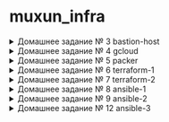 # muxun_infra
<details><summary>Домашнее задание № 3 bastion-host</summary><p>

---

Подключение к someinternalhost в одну команду с помощью ключа передачи терминала в ssh

`ssh -tA home@35.210.12.2 ssh 10.132.0.3`

---
Алиасы в ssh_config

Нужно использовать параметр ProxyCommand:
~/.ssh/config с использованием netcat 

```
Host bastion
        HostName 35.210.12.2
        User home

Host someinternalhost
        ProxyCommand ssh bastion nc -q0 10.132.0.3 22

```

~/.ssh/config с использованием ключа -W

```
Host bastion
        HostName 35.210.12.2
        User home

Host someinternalhost
        ProxyCommand ssh -A bastion -W 10.132.0.3:22
```

---

Конфигурация подключения


```
bastion_IP = 35.210.12.2
someinternalhost_IP = 10.132.0.3
```

</p></details>



<details><summary>Домашнее задание № 4 gcloud</summary><p>

создан инстанс из gcloud <br> 
установлены ruby и mongodb <br>
задеплоено реддит прриложение <br>


```
testapp_IP = 34.76.222.110
testapp_port = 9292
```
создание нового инстанса с 
параметром стартап-скрипта 

```
gcloud compute instances create reddit-app \
--boot-disk-size=10GB \
--image-family ubuntu-1604-lts \
--image-project=ubuntu-os-cloud \
--machine-type=g1-small \
--tags puma-server \
--restart-on-failure \
----metadata-from-file startup-script=startup_script.sh

```


создание правила фаерволла для рандомного порта 8080(вместо 9292)

```
gcloud compute firewall-rules create another-default-puma-server \
 --network default  \
 --action allow  \
--direction ingress \
--rules tcp:8080  \
--source-ranges=0.0.0.0/0 \ 
--priority 1000  \
--target-tags puma-server
```


</p></details>

<details><summary>Домашнее задание № 5 packer</summary><p>
Packer - создание образов VM для различных провайдеров<br>

* установлен packer

```
cd ~
wget https://releases.hashicorp.com/packer/1.3.3/packer_1.3.3_linux_amd64.zip
unzip packer_1.3.3_linux_amd64.zip
sudo mv packer /usr/lib
rm packer_1.3.3_linux_amd64.zip

```

* произведена авторизация для аутентификации packer и terraform в GCP

```
gcloud auth application-default login

```

* создан шаблон для packer

```

 "builders": [
 {
 "type": "googlecompute",
 "project_id": "infra-226-212",
 "image_name": "reddit-base-{{timestamp}}",
 "image_family": "reddit-base",
 "source_image_family": "ubuntu-1604-lts",
 "zone": "europe-west1-b",
 "ssh_username": "appuser",
 "machine_type": "f1-micro"
 }
 ],
 "provisioners": [
 {
 "type": "shell",
 "script": "script/install_ruby.sh",
 "execute_command": "sudo {{.Path}}"
 },
 {
 "type": "shell",
 "script": "script/install_mongodb.sh",
 "execute_command": "sudo {{.Path}}"
 }
 ]
}

```

* на основе шаблона создан образ ubuntu1604 с предустановленными ruby и mongodb
* на основе образа создан инстанс и задеплоено приложение puma-server
* добавлено правило фаерволла для доступа к порту приложения 9292 инстанса reddit-app

* в шаблон добавлены параметры пользователя: обязательные для указания и указанные в самом шаблоне

```
{
   "variables": [
        {
        "project_id": null,
        "source_image_family": null,
        "machine_type": "f1-micro"
        }
        ],




  "builders": [
        {
        "type": "googlecompute",
        "project_id": "{{user `project_id`}}",
        "image_name": "reddit-base-{{timestamp}}",
        "image_family": "reddit-base",
        "source_image_family": "{{user `source_image_family`}}",
        "zone": "europe-west1-b",
        "ssh_username": "muxund",
        "machine_type": "{{user `machine_type`}}"
        }
        ],

 "provisioners": [
        {
        "type": "shell",
        "script": "script/install_ruby.sh",
        "execute_command": "sudo {{.Path}}"
        },

        {
        "type": "shell",
        "script": "script/install_mongodb.sh",
        "execute_command": "sudo {{.Path}}"
        }

        ]
}

```
*  созданы файлы переменных variables.json и variables.json.example с содержанием:

```
{

"project_id": "infra-226212",
"source_image_family": "ubuntu-1604-lts"

}

```

эти перменные будут вставляться в шаблон при создании образа с помощью команды:

```
packer build -var-file=variables.json ubuntu16.json
```

* добавлены параметры builder для GCP:
	- описание образа
	- размер и тип диска
	- название сети
	- теги

```
{
   "variables": 
	{
	"project_id": null,
	"source_image_family": null,
	"machine_type": "f1-micro",
	"image_description": "standart puma server on ubuntu",
	"disk_size": "10",
	"disk_type": "pd-standart",
	"network": "default",
	"tags": "reddit-app,http-server,https-server"
	}
	,




  "builders": [
	{
	"type": "googlecompute",
	"project_id": "{{user `project_id`}}",
	"image_name": "reddit-base-{{timestamp}}",
	"image_family": "reddit-base",
	"source_image_family": "{{user `source_image_family`}}",
	"zone": "europe-west1-b",
	"ssh_username": "muxund",
	"machine_type": "{{user `machine_type`}}",
	"image_description": "{{user `image_description`}}",
	"disk_size": "{{user `disk_size`}}",
	"disk_type": "{{user `disk_type`}}",
	"network": "{{user `network`}}",
	"tags": "{{user `tags`}}"

	}
	],

 "provisioners": [
	{
	"type": "shell",
	"script": "script/install_ruby.sh",
	"execute_command": "sudo {{.Path}}"
	},

	{
	"type": "shell",
	"script": "script/install_mongodb.sh",
	"execute_command": "sudo {{.Path}}"
	}

	]
}
```



</p></details>


<details><summary>Домашнее задание № 6 terraform-1</summary><p>

* установлен terraform

```
    wget https://releases.hashicorp.com/terraform/0.11.11/terraform_0.11.11_linux_amd64.zip \ 
    && unzip terraform_0.11.11_linux_amd64.zip \
    && sudo mv terraform /usr/bin \
    && terraform --version
```

* установен  и проинициализирован провайде в файле main.tf

```
    13:53 $ terraform init
    
    Initializing provider plugins...
    - Checking for available provider plugins on https://releases.hashicorp.com...
    - Downloading plugin for provider "google" (1.4.0)...
    
    Terraform has been successfully initialized!
    
    You may now begin working with Terraform. Try running "terraform plan" to see
    any changes that are required for your infrastructure. All Terraform commands
    should now work.
    
    If you ever set or change modules or backend configuration for Terraform,
    rerun this command to reinitialize your working directory. If you forget, other
```

* определил в файле main.tf ресурс для создания VM

```
    provider "google" {
            version = "1.4.0"
            project = "infra-226212"
            region = "europe-west1"
    }
    
    resource "google_compute_instance" "app" {
            name            = "reddit-app"
            machine_type    = "g1-small"
            zone            = "europe-west1-b"
            #определение загрузочного диска
            boot_disk {
                    initialize_params {
                            image = "reddit-base-1547821025"
                    }
            }
            #определение сетевого интерфейса
            network_interface {
                    # сеть , к которой присоеденить интерфейс
                    network = "default"
                    # использовать ephimeral IP для доступа в интернет
                    access_config {}
            }
    
    }
```

* перед установкой изменений проверим корректность конфиурации

 
```
    15:10 $ terraform plan
    Refreshing Terraform state in-memory prior to plan...
    The refreshed state will be used to calculate this plan, but will not be
    persisted to local or remote state storage.
    
    
    ------------------------------------------------------------------------
    
    An execution plan has been generated and is shown below.
    Resource actions are indicated with the following symbols:
      + create
    
    Terraform will perform the following actions:
    
      + google_compute_instance.app
          id:                                                  <computed>
          boot_disk.#:                                         "1"
          boot_disk.0.auto_delete:                             "true"
          boot_disk.0.device_name:                             <computed>
          boot_disk.0.disk_encryption_key_sha256:              <computed>
          boot_disk.0.initialize_params.#:                     "1"
          boot_disk.0.initialize_params.0.image:               "reddit-base-1547821025"
          can_ip_forward:                                      "false"
          cpu_platform:                                        <computed>
          create_timeout:                                      "4"
          instance_id:                                         <computed>
          label_fingerprint:                                   <computed>
          machine_type:                                        "g1-small"
          metadata_fingerprint:                                <computed>
          name:                                                "reddit-app"
          network_interface.#:                                 "1"
          network_interface.0.access_config.#:                 "1"
          network_interface.0.access_config.0.assigned_nat_ip: <computed>
          network_interface.0.access_config.0.nat_ip:          <computed>
          network_interface.0.address:                         <computed>
          network_interface.0.name:                            <computed>
          network_interface.0.network:                         "default"
          network_interface.0.network_ip:                      <computed>
          network_interface.0.subnetwork_project:              <computed>
          project:                                             <computed>
          scheduling.#:                                        <computed>
          self_link:                                           <computed>
          tags_fingerprint:                                    <computed>
          zone:                                                "europe-west1-b"
    
    
    Plan: 1 to add, 0 to change, 0 to destroy.
    
    ------------------------------------------------------------------------
    
    Note: You didn't specify an "-out" parameter to save this plan, so Terraform
    can't guarantee that exactly these actions will be performed if
    "terraform apply" is subsequently run.
```
* создана инфраструктура 
```
    15:25 $ terraform apply 
    
    An execution plan has been generated and is shown below.
    Resource actions are indicated with the following symbols:
      + create
    
    Terraform will perform the following actions:
    
      + google_compute_instance.app
          id:                                                  <computed>
          boot_disk.#:                                         "1"
          boot_disk.0.auto_delete:                             "true"
          boot_disk.0.device_name:                             <computed>
          boot_disk.0.disk_encryption_key_sha256:              <computed>
          boot_disk.0.initialize_params.#:                     "1"
          boot_disk.0.initialize_params.0.image:               "reddit-base-1547821025"
          can_ip_forward:                                      "false"
          cpu_platform:                                        <computed>
          create_timeout:                                      "4"
          instance_id:                                         <computed>
          label_fingerprint:                                   <computed>
          machine_type:                                        "g1-small"
          metadata_fingerprint:                                <computed>
          name:                                                "reddit-app"
          network_interface.#:                                 "1"
          network_interface.0.access_config.#:                 "1"
          network_interface.0.access_config.0.assigned_nat_ip: <computed>
          network_interface.0.access_config.0.nat_ip:          <computed>
          network_interface.0.address:                         <computed>
          network_interface.0.name:                            <computed>
          network_interface.0.network:                         "default"
          network_interface.0.network_ip:                      <computed>
          network_interface.0.subnetwork_project:              <computed>
          project:                                             <computed>
          scheduling.#:                                        <computed>
          self_link:                                           <computed>
          tags_fingerprint:                                    <computed>
          zone:                                                "europe-west1-b"
    
    
    Plan: 1 to add, 0 to change, 0 to destroy.
    
    Do you want to perform these actions?
      Terraform will perform the actions described above.
      Only 'yes' will be accepted to approve.
    
      Enter a value: yes
    
    google_compute_instance.app: Creating...
      boot_disk.#:                                         "" => "1"
      boot_disk.0.auto_delete:                             "" => "true"
      boot_disk.0.device_name:                             "" => "<computed>"
      boot_disk.0.disk_encryption_key_sha256:              "" => "<computed>"
      boot_disk.0.initialize_params.#:                     "" => "1"
      boot_disk.0.initialize_params.0.image:               "" => "reddit-base-1547821025"
      can_ip_forward:                                      "" => "false"
      cpu_platform:                                        "" => "<computed>"
      create_timeout:                                      "" => "4"
      instance_id:                                         "" => "<computed>"
      label_fingerprint:                                   "" => "<computed>"
      machine_type:                                        "" => "g1-small"
      metadata_fingerprint:                                "" => "<computed>"
      name:                                                "" => "reddit-app"
      network_interface.#:                                 "" => "1"
      network_interface.0.access_config.#:                 "" => "1"
      network_interface.0.access_config.0.assigned_nat_ip: "" => "<computed>"
      network_interface.0.access_config.0.nat_ip:          "" => "<computed>"
      network_interface.0.address:                         "" => "<computed>"
      network_interface.0.name:                            "" => "<computed>"
      network_interface.0.network:                         "" => "default"
      network_interface.0.network_ip:                      "" => "<computed>"
      network_interface.0.subnetwork_project:              "" => "<computed>"
      project:                                             "" => "<computed>"
      scheduling.#:                                        "" => "<computed>"
      self_link:                                           "" => "<computed>"
      tags_fingerprint:                                    "" => "<computed>"
      zone:                                                "" => "europe-west1-b"
    google_compute_instance.app: Still creating... (10s elapsed)
    google_compute_instance.app: Creation complete after 16s (ID: reddit-app)
    
    Apply complete! Resources: 1 added, 0 changed, 0 destroyed.
```

* добавлен в секцию resources пункт metadata
```
    metadata {
                    ssh-keys = "muxund:${file("~/.ssh/id_rsa.pub")}"            }
```


* создадан  файл outputs.tf

```
    output "app_external_ip" {
     value = "${google_compute_instance.app.network_interface.0.access_config.0.assigned_nat_ip}"
    

```
* задано с помощью терраформа правило фаерволла
```
    resource "google_compute_firewall" "firewall_puma" {
            name    = "allow-puma-default"
            #название сети , в которой действует правило
            network = "default"
            # что разрешаем 
            allow {
                    protocol = "tcp"
                    ports    = ["9292"]
            }
            # откуда разрешаем доступ
            source_ranges = ["0.0.0.0/0"]
            # правила дл яинстансов с тегами
            target_tags = ["reddit-app"]
```

* дополен main.tf провижинами

```
    provisioner "file" {
    source = "files/puma.service"
    destination = "/tmp/puma.service"
    }
    
    provisioner "remote-exec" {
     script = "files/deploy.sh"
    }
```

* определены параметры подключения для провиженов
```
connection {
 type = "ssh"
 user = "muxund"
 agent = false
 private_key = "${file("~/.ssh/id_rsa")}"
 }
```

* созданы файлы с переменными и определены  variable

</p></details>



<details><summary> Домашнее задание № 7 terraform-2</summary>
<p>

* создано правило фаерволла для ssh порта

```
#====FIREWALL SSH====
resource "google_compute_firewall" "firewall_ssh" {
  name    = "default-allow-ssh"
  network = "default"

  allow {
    protocol = "tcp"
    ports    = ["22"]
  }

  source_ranges = ["0.0.0.0/0"]
}

```

* в терраформ стэйт импортироване правило ssh портя, объявленное ранее

* создана неявная зависимость ресурсов внешнего ip и  ip инстанса

```

#====INSTANCE====
resource "google_compute_instance" "app" {
  name         = "reddit-app"
  machine_type = "g1-small"
  zone         = "${var.zone}"
  tags         = ["reddit-app"]
  boot_disk {
    initialize_params {
      image = "${var.disk_image}"
    }
  }

  network_interface {
    network = "default"
    access_config {
      nat_ip = "${google_compute_address.app_ip.address}"
    }
  }

  /....
}

#====ADDRESS====
resource "google_compute_address" "app_ip" {
  name   = "reddit-app-ip"
}


```

* в packer созданы шаблоны для подготовки образов app и db

* конфигурация terraform разбита на несколько частей 
	-app.tf
	-db.tf
	-main.tf
	-vpc.tf

* на основе предыдущих конфигураций созданы модули app db vpc

```
rovider "google" {
  version = "1.4.0"
  project = "${var.project}"
  region  = "${var.region}"
}

module "app" {
  source          = "../modules/app"
  public_key_path = "${var.public_key_path}"
  zone            = "${var.zone}"
  app_disk_image  = "${var.app_disk_image}"
}

module "db" {
  source          = "../modules/db"
  public_key_path = "${var.public_key_path}"
  zone            = "${var.zone}"
  db_disk_image   = "${var.db_disk_image}"
}

module "vpc" {
  source        = "../modules/vpc"
  source_ranges = ["182.126.72.77/32"]
}


```

* проверена работ по параметризации source_range  модуля vpc c помощью телнета

* созданы конфигурации для окружений stage и prod с раздичными параметрами vpc

* созданы 2 экземпляра storage-backet

```
provider "google" {
        version = "1.4.0"
        project = "${var.project}"
        region  = "${var.region}"
}


module "storage-bucket" {
        source = "SweetOps/storage-bucket/goog$
        version = "0.1.1"

        name = ["st_bucket1","st-bucket2"]

}

output storage-bucket_url {
        value = "${module.storage-bucket.url}"
}



```
</p></details>


<details><summary> Домашнее задание № 8 ansible-1</summary>
<p>

* ansible установлен с помощью apt install
* запущено stage окружение в терраформе и проверена доступность ssh telnetom
* создан inventory файл для хоста app и проверена доступность с помощью пинг

```
✔ ~/otus/hw9/muxun_infra/ansible [ansible-1 L|…1] 
13:50 $ ansible appserver -i ./inventory -m ping
appserver | SUCCESS => {
    "changed": false, 
    "ping": "pong"
}

```

* добавлен хост с базой данных в инвентори
* создан и параметрезиован ansible.cfg

```
[defaults]
inventory = ./inventory
remote_user = muxund
private_key_file = ~/.ssh/id_rsa
host_key_checking = False
retry_files_enabled = False
```
* проверен модуль ping с параметрами

```
✔ ~/otus/hw9/muxun_infra/ansible [ansible-1 L|✚ 1…1] 
14:20 $ ansible appserver -m ping
appserver | SUCCESS => {
    "changed": false, 
    "ping": "pong"
}
✔ ~/otus/hw9/muxun_infra/ansible [ansible-1 L|✚ 1…1] 
14:21 $ ansible dbserver -m ping
dbserver | SUCCESS => {
    "changed": false, 
    "ping": "pong"
}


```
* проверены ad-hoc команды

```
4:24 $ ansible dbserver -m command -a uptime
dbserver | SUCCESS | rc=0 >>
 11:28:28 up 55 min,  1 user,  load average: 0.00, 0.00, 0.00

✔ ~/otus/hw9/muxun_infra/ansible [ansible-1 L|✔] 
14:28 $ ansible dbserver -m command -a ifconfig
dbserver | SUCCESS | rc=0 >>
ens4      Link encap:Ethernet  HWaddr 42:01:0a:84:00:28  
          inet addr:10.132.0.40  Bcast:10.132.0.40  Mask:255.255.255.255
          inet6 addr: fe80::4001:aff:fe84:28/64 Scope:Link
          UP BROADCAST RUNNING MULTICAST  MTU:1460  Metric:1
          RX packets:1678 errors:0 dropped:0 overruns:0 frame:0
          TX packets:1552 errors:0 dropped:0 overruns:0 carrier:0
          collisions:0 txqueuelen:1000 
          RX bytes:1996685 (1.9 MB)  TX bytes:162152 (162.1 KB)

lo        Link encap:Local Loopback  
          inet addr:127.0.0.1  Mask:255.0.0.0
          inet6 addr: ::1/128 Scope:Host
          UP LOOPBACK RUNNING  MTU:65536  Metric:1
          RX packets:0 errors:0 dropped:0 overruns:0 frame:0
          TX packets:0 errors:0 dropped:0 overruns:0 carrier:0
          collisions:0 txqueuelen:1000 
          RX bytes:0 (0.0 B)  TX bytes:0 (0.0 B)
```

* создан inventory в формате yml и проверен

```
15:13 $ ansible all -m ping -i inventory.yaml 
dbserver | SUCCESS => {
    "changed": false, 
    "ping": "pong"
}
appserver | SUCCESS => {
    "changed": false, 
    "ping": "pong"
}
```

* проверены модули systemd и service

```
✔ ~/otus/hw9/muxun_infra/ansible [ansible-1 L|✚ 1…1] 
15:25 $ ansible db -m service -a name=mongod
dbserver | SUCCESS => {
    "changed": false, 
    "name": "mongod", 
    "status": {
        "ActiveEnterTimestamp": "Sat 2019-01-26 10:32:48 UTC", 
        "ActiveEnterTimestampMonotonic": "13819239", 
        "ActiveExitTimestampMonotonic": "0", 
        "ActiveState": "active", 
        "After": "sysinit.target basic.target network.target systemd-journald.socket system.slice", 
        "AllowIsolate": "no", 
        "AmbientCapabilities": "0", 
        "AssertResult": "yes", 
        "AssertTimestamp": "Sat 2019-01-26 10:32:48 UTC", 
        "AssertTimestampMonotonic": "13818217", 
        "Before": "multi-user.target shutdown.target", 
        "BlockIOAccounting": "no", 
        "BlockIOWeight": "18446744073709551615",
.......................

```

* создан playbook с заданием деплоя приложения

```
✔ ~/otus/hw9/muxun_infra/ansible [ansible-1 L|✚ 1…2] 
16:13 $ ansible-playbook clone.yml 

PLAY [Clone] ********************************************************************************

TASK [Gathering Facts] **********************************************************************
ok: [appserver]

TASK [Clone repo] ***************************************************************************
changed: [appserver]

PLAY RECAP **********************************************************************************
appserver      
```



</p></details>


<details><summary> Домашнее задание № 9 ansible-2</summary>
<p>

* создан playbook для управления конфигурациями и деплоя приложения
  - сценарии для каждого хоста
  - шаблоны конфиг файлов
  - сделан пробный прогон плэйбука
  - введены хэндлеры \ таски для деплоя приложения
  - плэйбук применён

```

✔ ~/otus/hw10/muxun_infra/ansible [ansible-2|✔] 
10:55 $ cat reddit_app_one_play.yml 
---
- name: Config host and deploy application # Описание сценария
  hosts: all # Хосты, на которых выполятся таски
  vars:
    mongo_bind_ip: 0.0.0.0 # переменная задается в vars
    db_host: 10.132.0.48


  tasks: # блок тасков(заданий)
    - name: меняю конфиг монги на db 
      become: true # выполняем задание от рута
      template:
        src:  templates/mongod.conf.j2 # путь до шаблона
        dest: /etc/mongod.conf # целевой путь на удаленном хосте
        mode: 0644  # права на файл
      tags: db-tag   # тэги задания 
      notify: restart mongod

    - name: устанавливаю пума юнит на app
      become: true
      copy:
        src:   files/puma.service
        dest: /etc/systemd/system/puma.service
      tags: app-tag
      notify: reload puma

    - name: добавляю конфиг подключения к бд на app
      template:
        src: templates/db_config.j2
        dest: /home/muxund/db_config
      tags: app-tag

    - name: enable puma для app
      become: true
      systemd: name=puma enabled=yes
      tags: app-tag

    - name: граблю приложение из гита на апп
      git:
        repo: 'https://github.com/express42/reddit.git'
        dest: /home/muxund/reddit
        version: monolith # <-- Указываем нужную ветку
      #tags: deploy-tag
      tags: app-tag
      notify: reload puma

    - name: инсталирую bundle на app
      bundler:
        state: present
        chdir: /home/muxund/reddit # <-- В какой директории выполнить команду bundle
     # tags: deploy-tag 
      tags: app-tag  
     

  handlers:
  - name: restart mongod
    become: true
    service: name=mongod state=restarted
    
  - name: reload puma
    become: true
    service: name=puma state=restarted 


```

<img src="https://s3.us-west-2.amazonaws.com/secure.notion-static.com/7a52878a-ad17-44a7-a307-10d54c0b7495/oneplayonescen.png?AWSAccessKeyId=ASIAT73L2G45HOBQHFM6&Expires=1548835308&Signature=F2GHKWsHutLGxyBqUyVon4JTu%2Bk%3D&x-amz-security-token=FQoGZXIvYXdzEBAaDKFv2hlRTRvWbXo8GiK3A4MOL4eBpO8a%2FMtwYA0RV3ELQOMwXpp%2BRTO6SZGg7Dd3GpB3kT2WNJcbZ7%2BS0SjBYAcmUW7tSvxbYz%2B1EA6GC3XXdGpPngpdgzCBVAA%2BjGfJX1br9c17ZjNYlXMmCnH6wFFtRkyZN8Kyy2OWPxmZ%2F7ZQo4aga6gFpN%2BmpQOIj0iLLiGW8vIcWb6ePYuhZeFd%2FeSKqSNNvvVACO%2F7O1KK157%2FU5l2W7fCMpXgE%2B4MNrRZbgHG3n8LSajbXTf5ttzvCPW%2BGM2FN2B658vQiiR1eDxVLmnW1EehTi7Y4ii0ABFAVA2jS0vz20uxYp1QxGo8nkJ1TaQTpDPplWsH9RKqG0PrYpegCERzc7yN7lkx%2Ba%2FXt0dXRku%2FYoNg467syn6gpoYgXE43Ip5EmZC2%2FQuLxEssZYo%2F2V8HOUm%2BLi5I72kCbplz8qd29bskxPu%2F95bLL8WYjtwNs1byHwhr6EcLC9isVRNm%2F4%2BuMqqoLHL7UV0NSfTrnHSTcQwnUeYoMbn9S1SJzYg10p10FFHdAS0CXVAbPAN%2B%2FGH%2F3VH16TfSDkB8eQ6ZJENIlCxkNv3IuG6BYK%2B7f3a%2FS5Qosd6%2F4gU%3D"></img>



* создан плэйбук с несколькими сценариями
* добавлен по образцу сценарий для деплоя

```

✔ ~/otus/hw10/muxun_infra/ansible [ansible-2|✔] 
10:55 $ cat reddit_app_multiple_plays.yml 
---
- name: Конфигурируем mongodb хост
  hosts: db
  tags: db-tag
  become: true
  vars:
    mongo_bind_ip: 0.0.0.0
  tasks:
    - name: Меняю конфиг монги на db 
      become: true
      template:
        src:  templates/mongod.conf.j2
        dest: /etc/mongod.conf
        mode: 0644
      tags: db-tag 
      notify: restart mongod
  handlers:
    - name: restart mongod
      service: name=mongod state=restarted 
    

- name: Конфигурируем хост app
  hosts: app
  tags: app-tag
  become: true
  vars:
    db_host: 10.132.0.50
  tasks:
    - name: Копируем юнит пума-сервис на app
      copy:
        src:   files/puma.service
        dest: /etc/systemd/system/puma.service
      notify: reload puma

    - name: Добавляем конфиг подключения к бд на app
      template:
        src: templates/db_config.j2
        dest: /home/muxund/db_config
        owner: muxund
        group: muxund

    - name: enable puma для app
      systemd: name=puma enabled=yes

  handlers:    
  - name: reload puma
    service: name=puma state=restarted 


- name: Деплой приложухи
  hosts: app
  tags: deploy-tag
  become: true
  tasks:
    - name: граблю приложение из гита на апп
      git:
        repo: 'https://github.com/express42/reddit.git'
        dest: /home/muxund/reddit
        version: monolith 
      notify: restart puma

    - name: инсталирую bundle на app
      bundler:
        state: present
        chdir: /home/muxund/reddit 

  handlers:
    - name: restart puma
      become: true
      systemd: name=puma state=restarted

```

<img src="https://s3.us-west-2.amazonaws.com/secure.notion-static.com/ecb50d66-3a42-496f-952c-1a976b76c883/multiplecneario.png?AWSAccessKeyId=ASIAT73L2G45BXVWHNL4&Expires=1548835300&Signature=B9Vv3iHADpVwnGxmTj3CufCoLSM%3D&x-amz-security-token=FQoGZXIvYXdzEBAaDBPLlI9NEA6JI8FadyK3A%2FOMK22s5I%2F6Mtck2ikT9Ssgwov4doSWwEkbYb5GeNn9SxdgeqOOQEFGTOfocKiWYtpuWyahhu6GAzM6dae0cnloA%2BQ0oE6Q1lKHCiz%2B0n6RWV%2BGTtLQNh%2BsIDy819Ih6skaKqxEVxWNTqXapf7EPYVEvzJTAP1YYrI5O9s3G9uOGSjURrb4mWyELOjydYkqmufvnyCDyhCHOLmLTU38i3BQuvBY12Yrkh5dIuAxetEOTS%2B5GFaWNd9QzBlHKOjLGJ4ie9MTojw2OpFjd3neuXBmw4RfsCiTJPlPloX%2FShXih8rPsesUu4mf7tSMq9rKbIVxmNR96tptwNwPNs5vTzSGL%2BX3m9LvZLGWQIHKmTRlcQ%2BuM8DEahSsW8ObYJc5d1yDTJw9J9iuIAVhOjht9t3dAcIxZ5fmxAoyo6g97mS0CIamTv8KJWiCbSRvPAaXueezbESxA6zUBJ7DZ704FsWVGfXBBSNbraN4NtUlqhHbCQ%2FsF3hv4on2fqMZOVE4hwmsulO0We8%2FCkbRbNB10dMD9CSDkdYuKtzlES8zf1fBTapdu8vR4WEB0pfwDR0zm4746hrtZjooluu%2F4gU%3D"></img>

* на основе предыдущих наработок создано несколько плэйбуков и объеденены с помощью import_playbook в site.yml

```

✔ ~/otus/hw10/muxun_infra/ansible [ansible-2|✔] 
11:06 $ cat app.yml db.yml deploy.yml
---
- name: Конфигурируем хост app
  hosts: app
  become: true
  vars:
    db_host: 10.132.15.194
  tasks:
    - name: Копируем юнит пума-сервис на app
      copy:
        src:   files/puma.service
        dest: /etc/systemd/system/puma.service
      notify: reload puma

    - name: Добавляем конфиг подключения к бд на app
      template:
        src: templates/db_config.j2
        dest: /home/muxund/db_config
        owner: muxund
        group: muxund

    - name: enable puma для app
      systemd: name=puma enabled=yes

  handlers:
  - name: reload puma
    service: name=puma state=restarted

---
- name: Конфигурируем mongodb хост
  hosts: db
  become: true
  vars:
    mongo_bind_ip: 0.0.0.0

  tasks:
    - name: Меняю конфиг монги на db
      become: true
      template:
        src:  templates/mongod.conf.j2
        dest: /etc/mongod.conf
        mode: 0644
      notify: restart mongod

  handlers:
    - name: restart mongod
      service: name=mongod state=restarted


---

- name: Деплой приложухи
  hosts: app
  tasks:
    - name: граблю приложение из гита на апп
      git:
        repo: 'https://github.com/express42/reddit.git'
        dest: /home/muxund/reddit
        version: monolith
      notify: restart puma

    - name: инсталирую bundle на app
      bundler:
        state: present
        chdir: /home/muxund/reddit

  handlers:
    - name: restart puma
      become: true
      systemd: name=puma state=restarted


```

<img src="https://s3.us-west-2.amazonaws.com/secure.notion-static.com/b4d5de0a-a1a3-4a00-95b0-c3c50b9b200a/siteplaybok.png?AWSAccessKeyId=ASIAT73L2G45NKA4IGFP&Expires=1548835706&Signature=7v4F63MzyiUbabM5V003%2FyAJT%2F8%3D&x-amz-security-token=FQoGZXIvYXdzEBAaDLtslAGySyHccT%2B42yK3Ay%2FjbK43hItaoZ%2FyzEUhWLAu2mTVRPTHPWU6C7U0S5BIn81P%2BmFfzU%2BnqK5gwVy6mvaXcTlMeRhB1gdQTy1TlBbIK%2BBcEiZGnYCp5hb3ae9Q7aTzyQb4C0i7kMbA0EqfOSG7oXw%2BYYAt%2BoHBNNUDSZieI4UA1IGyQMm0i7hB8tChfeKOV73RwWnPqGPgDF7IEgmQxzvNfWKTu7ZVH13SlPvJIkGmclrU%2BRU14dkzW0v2aZMN07JVPI1Sn7O5QJEIN%2BQccMgArPZchRg6y%2FQs6INIEcb%2FMCeci0%2BHm%2FaANwn1rhDW2fRxs8a7ZN53%2Bv3xQMCve1lrhL2q3K%2FdiDIWRjdNWP0hUZ66G7W7iWvuFjQWsSAE8MdgjCf%2BM8O0YFc00W4C5shivwNnVVcsExuWJiXVYSqjIv7S1HxZjoV0Dt7ZMHCOCaYn0bmpLBXNVEhDUulmVeIjc3GA1vzq8NjBRT0%2FaIs0KMOoQX9Wu4mltcKqNzbGIGGdtEDD8eD7JRcbZMA3bhe2JhZ8lqPwzOYl3dem7VhbxcovBHZS%2FsRjCaW1hmG5u2EUNPeXMymS%2F%2BPcUeA147qaIiUo5vG%2F4gU%3D"></img>


* созданы ansible сценарии для провиженов

```

 ~/otus/hw10/muxun_infra/ansible [ansible-2|✔] 
11:07 $ cat packer_*
---
- name: Install Ruby && Bundler
  hosts: all
  become: true
  tasks:
  # Установим в цикле все зависимости
  - name: Install ruby and rubygems and required packages
    apt: "name={{ item }} state=present"
    with_items:
      - ruby-full
      - ruby-bundler
      - build-essential
---
- name: Install MongoDB 3.2
  hosts: all
  become: true
  tasks:
  # Добавим ключ репозитория для последующей работы с ним
  - name: Add APT key
    apt_key:
      id: EA312927
      keyserver: keyserver.ubuntu.com

  # Подключаем репозиторий с пакетами mongodb
  - name: Add APT repository
    apt_repository:
      repo: deb [ arch=amd64,arm64 ] http://repo.mongodb.org/apt/ubuntu xenial/mongodb-org/3.2 multiverse
      state: present

  # Выполним установку пакета
  - name: Install mongodb package
    apt:
      name: mongodb-org
      state: present

  # Включаем сервис
  - name: Configure service supervisor
    systemd:
      name: mongod
      enabled: yes


```

* и созданы новые образы app и db
* на основе образов пересоздана stage инфраструктура
* применен ansible-playbook

<img src="https://s3.us-west-2.amazonaws.com/secure.notion-static.com/60cf0422-9826-44e2-835f-0f242c533a62/.png?AWSAccessKeyId=ASIAT73L2G45EHF4HKSE&Expires=1548836023&Signature=cNX2LMgQUjsmoS4JSVfPNrmY4l4%3D&x-amz-security-token=FQoGZXIvYXdzEBAaDCJ4eBBhbRochVGzeiK3A3YLk3NUWJaiHPwlFGWUlXkya6SjR12CgmtxKyGvOeQqJ%2FKhaiJnUNDIwyLhKEYr93AoMI0rqTTeoV9Hv%2ByZEX2xiqu9d4%2FucQNCjc%2FPHlz926x8Z2TMi%2BgR%2FaQfTDz81hH2lagTFPxXqdT7QmE1QQOva0MndDnlAYoSbnwnGtMRSaWM1kaIX1tG8aP4FIi2ZreRGYzrZHb8vJRHdJw86%2Flw8EwzIin041LPVe8u9o0Cay7Xim%2BJtT5qPHQkTmzrOtEB4JVns0%2F%2F1m%2FJs7T2Eg7WdHqM5aeDWsiiPICxBVXk0f4kSKbcXOcsyznKSuSZC6gZtQX61UY7trKc%2BhhylbcBN8V5ufOz0%2BzWemldAIsaeK8lneuoYuMc4jycRAd8IK48Tnl1vWpDLcWtWgFeJjckryFkxHUmoK6FylRDEpAIfRrEPxKy8rhc8MSYW%2B3lqP4As1KawEGMIVyUAp5GIRE3K15ylKb7SWdEDiRUZC%2FyYb0%2FXL7UQEfDicbhalJwDf1LZnUt8NAEKRfzrSMdMRv%2BVS9Pw8VMSIhzvwOFpnPehr6LYWIp8bhTzmf6FO03%2B3zeL%2BOT6zgo8tq%2F4gU%3D"></img>



</p>
</details>


 
<details><summary>Домашнее задание № 12 ansible-3</summary>
<p>
</p>
</details>
